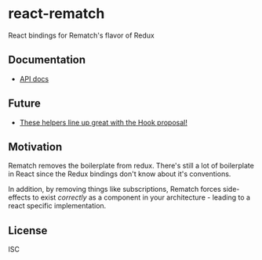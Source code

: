 # react-rematch

React bindings for Rematch's flavor of Redux

## Documentation

- [API docs](/docs/API.md)

## Future

- [These helpers line up great with the Hook proposal!](/docs/hooks.md)

## Motivation

Rematch removes the boilerplate from redux. There's still a lot of boilerplate in React since the Redux bindings don't know about it's conventions.

In addition, by removing things like subscriptions, Rematch forces side-effects to exist _correctly_ as a component in your architecture - leading to a react specific implementation.

## License

ISC
